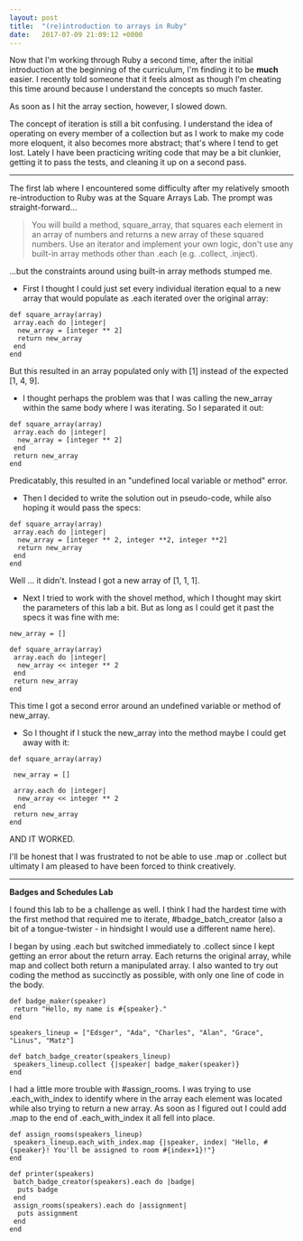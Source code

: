 ```yaml
---
layout: post
title:  "(re)introduction to arrays in Ruby"
date:   2017-07-09 21:09:12 +0000
---
```



Now that I'm working through Ruby a second time, after the initial introduction at the beginning of the curriculum, I'm finding it to be **much** easier. I recently told someone that it feels almost as though I'm cheating this time around because I understand the concepts so much faster. 

As soon as I hit the array section, however, I slowed down.

The concept of iteration is still a bit confusing. I understand the idea of operating on every member of a collection but as I work to make my code more eloquent, it also becomes more abstract; that's where I tend to get lost. Lately I have been practicing writing code that may be a bit clunkier, getting it to pass the tests, and cleaning it up on a second pass. 

-----

The first lab where I encountered some difficulty after my relatively smooth re-introduction to Ruby was at the Square Arrays Lab. The prompt was straight-forward...

>You will build a method, square_array, that squares each element in an array of numbers and returns a new array of these squared numbers. Use an iterator and implement your own logic, don't use any built-in array methods other than .each (e.g. .collect, .inject).

...but the constraints around using built-in array methods stumped me. 

* First I thought I could just set every individual iteration equal to a new array that would populate as .each iterated over the original array:

```
def square_array(array)
 array.each do |integer|
  new_array = [integer ** 2]
  return new_array
 end
end
```

But this resulted in an array populated only with [1] instead of the expected [1, 4, 9].

* I thought perhaps the problem was that I was calling the new_array within the same body where I was iterating. So I separated it out:

```
def square_array(array)
 array.each do |integer|
  new_array = [integer ** 2]
 end
 return new_array
end
```

Predicatably, this resulted in an "undefined local variable or method" error.

* Then I decided to write the solution out in pseudo-code, while also hoping it would pass the specs:

```
def square_array(array)
 array.each do |integer|
  new_array = [integer ** 2, integer **2, integer **2]
  return new_array
 end
end
```

Well ... it didn't. Instead I got a new array of [1, 1, 1].

* Next I tried to work with the shovel method, which I thought may skirt the parameters of this lab a bit. But as long as I could get it past the specs it was fine with me:

```
new_array = []

def square_array(array)
 array.each do |integer|
  new_array << integer ** 2
 end
 return new_array
end
```

This time I got a second error around an undefined variable or method of new_array. 

* So I thought if I stuck the new_array into the method maybe I could get away with it:

```
def square_array(array)

 new_array = []

 array.each do |integer|
  new_array << integer ** 2
 end
 return new_array
end
```

AND IT WORKED. 

I'll be honest that I was frustrated to not be able to use .map or .collect but ultimaty I am pleased to have been forced to think creatively. 

-------

**Badges and Schedules Lab**

I found this lab to be a challenge as well. I think I had the hardest time with the first method that required me to iterate, #badge_batch_creator (also a bit of a tongue-twister - in hindsight I would use a different name here). 

I began by using .each but switched immediately to .collect since I kept getting an error about the return array. Each returns the original array, while map and collect both return a manipulated array. I also wanted to try out coding the method as succinctly as possible, with only one line of code in the body. 

```
def badge_maker(speaker)
 return "Hello, my name is #{speaker}."
end

speakers_lineup = ["Edsger", "Ada", "Charles", "Alan", "Grace", "Linus", "Matz"]

def batch_badge_creator(speakers_lineup)
 speakers_lineup.collect {|speaker| badge_maker(speaker)}
end
```

I had a little more trouble with #assign_rooms. I was trying to use .each_with_index to identify where in the array each element was located while also trying to return a new array. As soon as I figured out I could add .map to the end of .each_with_index it all fell into place.

```
def assign_rooms(speakers_lineup)
 speakers_lineup.each_with_index.map {|speaker, index| "Hello, #{speaker}! You'll be assigned to room #{index+1}!"}
end

def printer(speakers)
 batch_badge_creator(speakers).each do |badge|
  puts badge
 end
 assign_rooms(speakers).each do |assignment|
  puts assignment
 end
end
```
